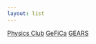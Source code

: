 ```yaml
---
layout: list
---
```


<a class="btn btn-primary" href="https://usdinvolved.usd.edu/organization/usdphysicsclub" role="button">Physics Club</a>
<a class="btn btn-primary" href="http://physino.xyz/gefica/" role="button">GeFiCa</a>
<a class="btn btn-primary" href="http://physino.xyz/gears/" role="button">GEARS</a>

